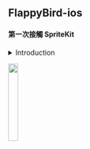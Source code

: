 ## FlappyBird-ios
#### 第一次接觸 SpriteKit

<details>
  <summary> Introduction </summary>
  
   - #### FlappyBird Game 
   
   - Language
      - Swift
     
   - Reference
      - YOUTUBE
      - https://www.youtube.com/watch?v=Sjh-IV5IamY
</details>


<p>
  <img src="https://github.com/wayne90040/FlappyBird-ios/blob/master/Demo.gif" width='20%' height='20%'/>
</p>
